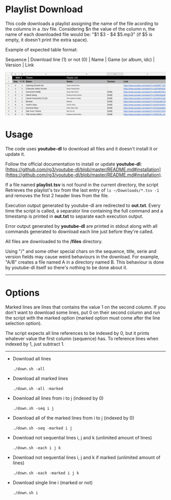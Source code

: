 # Playlist Download

This code downloads a playlist assigning the name of the file acording to the columns in a .tsv file.
Considering $n the value of the column n, the name of each downloaded file would be:
"$1 $3 - $4 $5.mp3"
(if $5 is empty, it doesn't print the extra space).

Example of expected table format:

Sequence | Download line (1) or not (0) | Name | Game (or album, idc) | Version | Link

![](example.png)

# Usage

The code uses **youtube-dl** to download all files and it doesn't install it or update it.

Follow the official documentation to install or update **youtube-dl**: [https://github.com/rg3/youtube-dl/blob/master/README.md#installation](https://github.com/rg3/youtube-dl/blob/master/README.md#installation).

If a file named **playlist.tsv** is not found in the current directory, the script Retrieves the playlist's tsv from the last entry of  `ls ~/Downloads/*.tsv -1` and removes the first 2 header lines from the file.

Execution output generated by youtube-dl are redirected to **out.txt**. Every time the script is called, a separator line containing the full command and a timestamp is printed in **out.txt** to separate each execution output.

Error output generated by **youtube-dl** are printed in stdout along with all commands generated to download each line just before they're called.

All files are downloaded to the **/files** directory.

Using "/" and some other special chars on the sequence, title, serie and version fields may cause weird behaviours in the download. For example, "A/B" creates a file named A in a directory named B. This behaviour is done by youtube-dl itself so there's nothing to be done about it.

---

# Options

Marked lines are lines that contains the value 1 on the second column. If you don't want to download some lines, put 0 on their second column and run the script with the marked option
(marked option must come after the line selection option).

The script expects all line references to be indexed by 0, but it prints whatever value the first column (sequence) has. To reference lines when indexed by 1, just subtract 1.

---

- Download all lines

    `./down.sh -all`

- Download all marked lines

    `./down.sh -all -marked`

- Download all lines from i to j (indexed by 0)

    `./down.sh -seq i j`

- Download all of the marked lines from i to j (indexed by 0)

    `./down.sh -seq -marked i j`

- Download not sequential lines i, j and k (unlimited amount of lines)

    `./down.sh -each i j k`

- Download not sequential lines i, j and k if marked (unlimited amount of lines)

    `./down.sh -each -marked i j k`

- Download single line i (marked or not)

    `./down.sh i`
